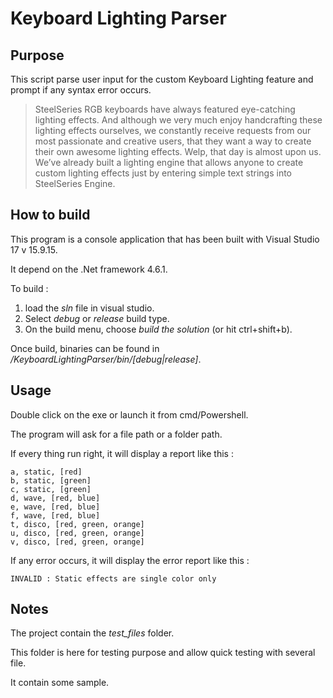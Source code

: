 # Keyboard Lighting Parser

## Purpose
This script parse user input for the custom Keyboard Lighting feature and prompt if any syntax error occurs.

>SteelSeries RGB keyboards have always featured eye-catching lighting effects. And although we very much enjoy handcrafting these lighting effects ourselves, we constantly receive requests from our most passionate and creative users, that they want a way to create their ​own awesome lighting effects. Welp, that day is almost upon us. We’ve already built a lighting engine that allows anyone to create custom lighting effects just by entering simple text strings into SteelSeries Engine. 

## How to build
This program is a console application that has been built with Visual Studio 17 v 15.9.15.

It depend on the .Net framework 4.6.1.

To build : 
1. load the *sln* file in visual studio.
2. Select *debug* or *release* build type.
3. On the build menu, choose *build the solution* (or hit ctrl+shift+b).

Once build, binaries can be found in */KeyboardLightingParser/bin/[debug|release]*.

## Usage
Double click on the exe or launch it from cmd/Powershell.

The program will ask for a file path or a folder path.

If every thing run right, it will display a report like this : 

    a, static, [red]
    b, static, [green]
    c, static, [green]
    d, wave, [red, blue]
    e, wave, [red, blue]
    f, wave, [red, blue]
    t, disco, [red, green, orange]
    u, disco, [red, green, orange]
    v, disco, [red, green, orange]

If any error occurs, it will display the error report like this :

    INVALID : Static effects are single color only

## Notes
The project contain the *test_files* folder. 

This folder is here for testing purpose and allow quick testing with several file.

It contain some sample.